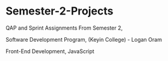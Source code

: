 # Semester-2-Projects
QAP and Sprint Assignments From Semester 2,

Software Development Program, (Keyin College) - Logan Oram

Front-End Development, JavaScript

